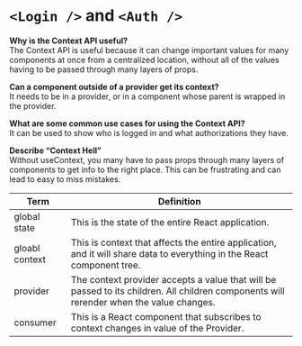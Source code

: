 # `<Login />` and `<Auth />`

__Why is the Context API useful?__   
The Context API is useful because it can change important values for many components at once from a centralized location, without all of the values having to be passed through many layers of props.  

__Can a component outside of a provider get its context?__   
It needs to be in a provider, or in a component whose parent is wrapped in the provider.  

__What are some common use cases for using the Context API?__   
It can be used to show who is logged in and what authorizations they have.  

__Describe “Context Hell”__  
Without useContext, you many have to pass props through many layers of components to get info to the right place. This can be frustrating and can lead to easy to miss mistakes.  

|Term | Definition |  
|---|---|
| global state |  This is the state of the entire React application.|
| gloabl context | This is context that affects the entire application, and it will share data to everything in the React component tree.|
| provider | The context provider accepts a value that will be passed to its children. All children components will rerender when the value changes. |
| consumer | This is a React component that subscribes to context changes in value of the Provider.|  